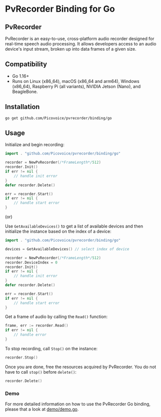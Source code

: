 # PvRecorder Binding for Go

## PvRecorder

PvRecorder is an easy-to-use, cross-platform audio recorder designed for real-time speech audio processing. It allows developers access to an audio device's input stream, broken up into data frames of a given size.

## Compatibility

- Go 1.16+
- Runs on Linux (x86_64), macOS (x86_64 and arm64), Windows (x86_64), Raspberry Pi (all variants), NVIDIA Jetson (Nano), and BeagleBone.

## Installation

```console
go get github.com/Picovoice/pvrecorder/binding/go
```

## Usage

Initialize and begin recording:

```go
import . "github.com/Picovoice/pvrecorder/binding/go"

recorder = NewPvRecorder(/*FrameLength*/512)
recorder.Init()
if err != nil {
    // handle init error
}
defer recorder.Delete()

err = recorder.Start()
if err != nil {
    // handle start error
}
```

(or)

Use `GetAvailableDevices()` to get a list of available devices and then initialize the instance based on the index of a device:

```go
import . "github.com/Picovoice/pvrecorder/binding/go"

devices = GetAvailableDevices() // select index of device

recorder = NewPvRecorder(/*FrameLength*/512)
recorder.DeviceIndex = 0
recorder.Init()
if err != nil {
    // handle init error
}
defer recorder.Delete()

err = recorder.Start()
if err != nil {
    // handle start error
}
```

Get a frame of audio by calling the `Read()` function:

```go
frame, err := recorder.Read()
if err != nil {
    // handle error
}
```

To stop recording, call `Stop()` on the instance:

```go
recorder.Stop()
```

Once you are done, free the resources acquired by PvRecorder. You do not have to call `stop()` before `delete()`:

```go
recorder.Delete()
```

### Demo

For more detailed information on how to use the PvRecorder Go binding, please that a look at [demo/demo.go](../../demo/go/demo.go).
